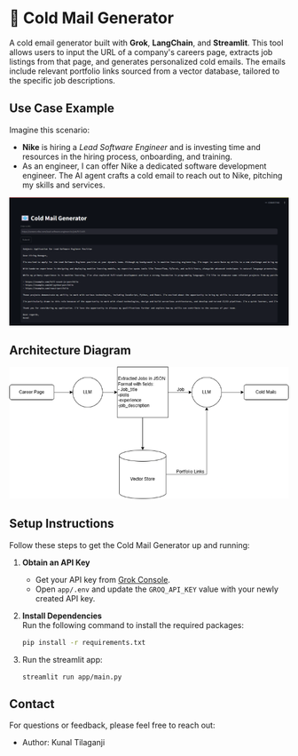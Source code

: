 # 📧 Cold Mail Generator

A cold email generator built with **Grok**, **LangChain**, and **Streamlit**. This tool allows users to input the URL of a company's careers page, extracts job listings from that page, and generates personalized cold emails. The emails include relevant portfolio links sourced from a vector database, tailored to the specific job descriptions.

## Use Case Example

Imagine this scenario:
- **Nike** is hiring a *Lead Software Engineer* and is investing time and resources in the hiring process, onboarding, and training.
- As an engineer, I can offer Nike a dedicated software development engineer. The AI agent crafts a cold email to reach out to Nike, pitching my skills and services.

![Preview](imgs/img.png)

## Architecture Diagram

![Architecture](imgs/architecture.png)

## Setup Instructions

Follow these steps to get the Cold Mail Generator up and running:

1. **Obtain an API Key**  
   - Get your API key from [Grok Console](https://console.groq.com/keys).  
   - Open `app/.env` and update the `GROQ_API_KEY` value with your newly created API key.

2. **Install Dependencies**  
   Run the following command to install the required packages:
   ```bash
   pip install -r requirements.txt
   
3. Run the streamlit app:
   ```commandline
   streamlit run app/main.py
   ```

## Contact

For questions or feedback, please feel free to reach out:

- Author: Kunal Tilaganji 
   
